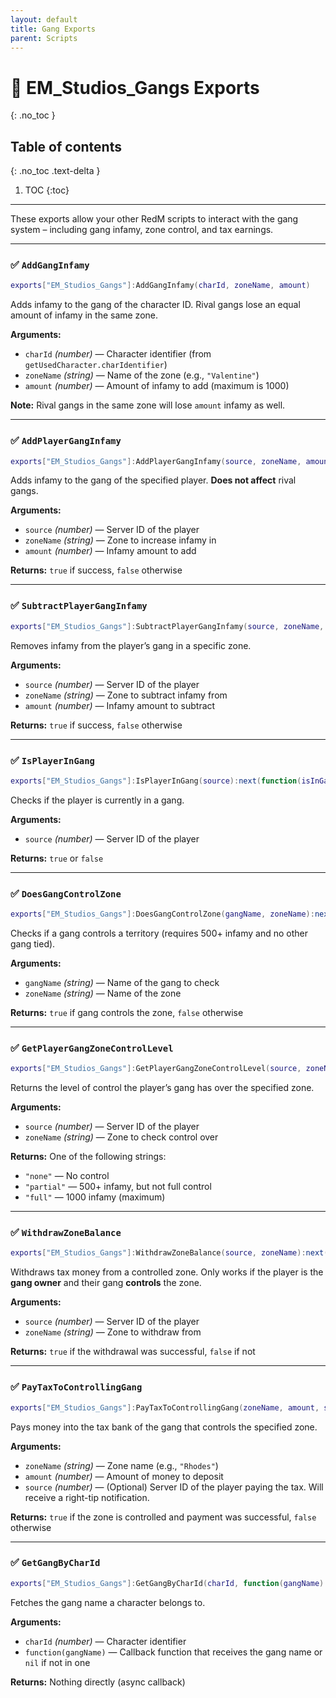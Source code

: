 ```yaml
---
layout: default
title: Gang Exports
parent: Scripts
---
```


# 📘 EM_Studios_Gangs Exports
{: .no_toc }

## Table of contents
{: .no_toc .text-delta }

1. TOC
{:toc}

---

These exports allow your other RedM scripts to interact with the gang system – including gang infamy, zone control, and tax earnings.

---

### ✅ `AddGangInfamy`

```lua
exports["EM_Studios_Gangs"]:AddGangInfamy(charId, zoneName, amount)
```

Adds infamy to the gang of the character ID. Rival gangs lose an equal amount of infamy in the same zone.

**Arguments:**
- `charId` *(number)* — Character identifier (from `getUsedCharacter.charIdentifier`)
- `zoneName` *(string)* — Name of the zone (e.g., `"Valentine"`)
- `amount` *(number)* — Amount of infamy to add (maximum is 1000)

**Note:** Rival gangs in the same zone will lose `amount` infamy as well.

---

### ✅ `AddPlayerGangInfamy`

```lua
exports["EM_Studios_Gangs"]:AddPlayerGangInfamy(source, zoneName, amount):next(function(success) ... end)
```

Adds infamy to the gang of the specified player. **Does not affect** rival gangs.

**Arguments:**
- `source` *(number)* — Server ID of the player
- `zoneName` *(string)* — Zone to increase infamy in
- `amount` *(number)* — Infamy amount to add

**Returns:** `true` if success, `false` otherwise

---

### ✅ `SubtractPlayerGangInfamy`

```lua
exports["EM_Studios_Gangs"]:SubtractPlayerGangInfamy(source, zoneName, amount):next(function(success) ... end)
```

Removes infamy from the player’s gang in a specific zone.

**Arguments:**
- `source` *(number)* — Server ID of the player
- `zoneName` *(string)* — Zone to subtract infamy from
- `amount` *(number)* — Infamy amount to subtract

**Returns:** `true` if success, `false` otherwise

---

### ✅ `IsPlayerInGang`

```lua
exports["EM_Studios_Gangs"]:IsPlayerInGang(source):next(function(isInGang) ... end)
```

Checks if the player is currently in a gang.

**Arguments:**
- `source` *(number)* — Server ID of the player

**Returns:** `true` or `false`

---

### ✅ `DoesGangControlZone`

```lua
exports["EM_Studios_Gangs"]:DoesGangControlZone(gangName, zoneName):next(function(result) ... end)
```

Checks if a gang controls a territory (requires 500+ infamy and no other gang tied).

**Arguments:**
- `gangName` *(string)* — Name of the gang to check
- `zoneName` *(string)* — Name of the zone

**Returns:** `true` if gang controls the zone, `false` otherwise

---

### ✅ `GetPlayerGangZoneControlLevel`

```lua
exports["EM_Studios_Gangs"]:GetPlayerGangZoneControlLevel(source, zoneName):next(function(level) ... end)
```

Returns the level of control the player’s gang has over the specified zone.

**Arguments:**
- `source` *(number)* — Server ID of the player
- `zoneName` *(string)* — Zone to check control over

**Returns:** One of the following strings:
- `"none"` — No control
- `"partial"` — 500+ infamy, but not full control
- `"full"` — 1000 infamy (maximum)

---

### ✅ `WithdrawZoneBalance`

```lua
exports["EM_Studios_Gangs"]:WithdrawZoneBalance(source, zoneName):next(function(success) ... end)
```

Withdraws tax money from a controlled zone. Only works if the player is the **gang owner** and their gang **controls** the zone.

**Arguments:**
- `source` *(number)* — Server ID of the player
- `zoneName` *(string)* — Zone to withdraw from

**Returns:** `true` if the withdrawal was successful, `false` if not

---

### ✅ `PayTaxToControllingGang`

```lua
exports["EM_Studios_Gangs"]:PayTaxToControllingGang(zoneName, amount, source):next(function(success) ... end)
```

Pays money into the tax bank of the gang that controls the specified zone.

**Arguments:**
- `zoneName` *(string)* — Zone name (e.g., `"Rhodes"`)
- `amount` *(number)* — Amount of money to deposit
- `source` *(number)* — (Optional) Server ID of the player paying the tax. Will receive a right-tip notification.

**Returns:** `true` if the zone is controlled and payment was successful, `false` otherwise

---

### ✅ `GetGangByCharId`

```lua
exports["EM_Studios_Gangs"]:GetGangByCharId(charId, function(gangName) ... end)
```

Fetches the gang name a character belongs to.

**Arguments:**
- `charId` *(number)* — Character identifier
- `function(gangName)` — Callback function that receives the gang name or `nil` if not in one

**Returns:** Nothing directly (async callback)
